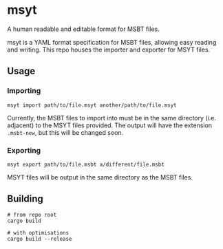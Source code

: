 # msyt

A human readable and editable format for MSBT files.

msyt is a YAML format specification for MSBT files, allowing easy reading and writing. This repo
houses the importer and exporter for MSYT files.

## Usage

### Importing

`msyt import path/to/file.msyt another/path/to/file.msyt`

Currently, the MSBT files to import into must be in the same directory (i.e. adjacent) to the MSYT
files provided. The output will have the extension `.msbt-new`, but this will be changed soon.

### Exporting

`msyt export path/to/file.msbt a/different/file.msbt`

MSYT files will be output in the same directory as the MSBT files.

## Building

```shell
# from repo root
cargo build

# with optimisations
cargo build --release
```
